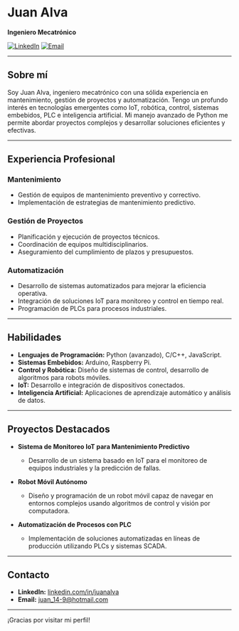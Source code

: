 # Juan Alva

**Ingeniero Mecatrónico**

[![LinkedIn](https://img.shields.io/badge/LinkedIn-blue)](linkedin.com/in/juanalva)
[![Email](https://img.shields.io/badge/Email-j.alva@example.com-red)](mailto:juan_14-9@hotmail.com)

---

## Sobre mí

Soy Juan Alva, ingeniero mecatrónico con una sólida experiencia en mantenimiento, gestión de proyectos y automatización. Tengo un profundo interés en tecnologías emergentes como IoT, robótica, control, sistemas embebidos, PLC e inteligencia artificial. Mi manejo avanzado de Python me permite abordar proyectos complejos y desarrollar soluciones eficientes y efectivas.

---

## Experiencia Profesional

### Mantenimiento
- Gestión de equipos de mantenimiento preventivo y correctivo.
- Implementación de estrategias de mantenimiento predictivo.

### Gestión de Proyectos
- Planificación y ejecución de proyectos técnicos.
- Coordinación de equipos multidisciplinarios.
- Aseguramiento del cumplimiento de plazos y presupuestos.

### Automatización
- Desarrollo de sistemas automatizados para mejorar la eficiencia operativa.
- Integración de soluciones IoT para monitoreo y control en tiempo real.
- Programación de PLCs para procesos industriales.

---

## Habilidades

- **Lenguajes de Programación:** Python (avanzado), C/C++, JavaScript.
- **Sistemas Embebidos:** Arduino, Raspberry Pi.
- **Control y Robótica:** Diseño de sistemas de control, desarrollo de algoritmos para robots móviles.
- **IoT:** Desarrollo e integración de dispositivos conectados.
- **Inteligencia Artificial:** Aplicaciones de aprendizaje automático y análisis de datos.

---

## Proyectos Destacados

- **Sistema de Monitoreo IoT para Mantenimiento Predictivo**
  - Desarrollo de un sistema basado en IoT para el monitoreo de equipos industriales y la predicción de fallas.

- **Robot Móvil Autónomo**
  - Diseño y programación de un robot móvil capaz de navegar en entornos complejos usando algoritmos de control y visión por computadora.

- **Automatización de Procesos con PLC**
  - Implementación de soluciones automatizadas en líneas de producción utilizando PLCs y sistemas SCADA.

---

## Contacto

- **LinkedIn:** [linkedin.com/in/juanalva](linkedin.com/in/juanalva)
- **Email:** [juan_14-9@hotmail.com](mailto:juan_14-9@hotmail.com)

---

¡Gracias por visitar mi perfil!
